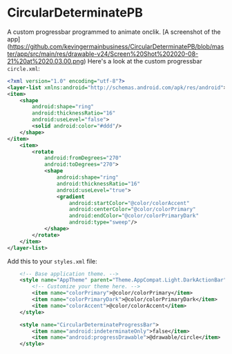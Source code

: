 # CircularDeterminatePB
A custom progressbar programmed to animate onclik.
[A screenshot of the app] (https://github.com/kevingermainbusiness/CircularDeterminatePB/blob/master/app/src/main/res/drawable-v24/Screen%20Shot%202020-08-21%20at%2020.03.00.png)
Here's a look at the custom progressbar ```circle.xml```:
```xml 
<?xml version="1.0" encoding="utf-8"?>
<layer-list xmlns:android="http://schemas.android.com/apk/res/android">
<item>
    <shape
        android:shape="ring"
        android:thicknessRatio="16"
        android:useLevel="false">
        <solid android:color="#ddd"/>
    </shape>
</item>
    <item>
        <rotate
            android:fromDegrees="270"
            android:toDegrees="270">
            <shape
                android:shape="ring"
                android:thicknessRatio="16"
                android:useLevel="true">
                <gradient
                    android:startColor="@color/colorAccent"
                    android:centerColor="@color/colorPrimary"
                    android:endColor="@color/colorPrimaryDark"
                    android:type="sweep"/>
            </shape>
        </rotate>
    </item>
</layer-list>
```
Add this to your ```styles.xml``` file:
```xml
    <!-- Base application theme. -->
    <style name="AppTheme" parent="Theme.AppCompat.Light.DarkActionBar">
        <!-- Customize your theme here. -->
        <item name="colorPrimary">@color/colorPrimary</item>
        <item name="colorPrimaryDark">@color/colorPrimaryDark</item>
        <item name="colorAccent">@color/colorAccent</item>
    </style>

    <style name="CircularDeterminateProgressBar">
        <item name="android:indeterminateOnly">false</item>
        <item name="android:progressDrawable">@drawable/circle</item>
    </style>
```
